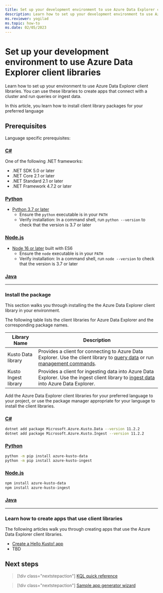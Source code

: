 ```yaml
---
title: Set up your development environment to use Azure Data Explorer client libraries
description: Learn how to set up your development environment to use Azure Data Explorer client libraries.
ms.reviewer: yogilad
ms.topic: how-to
ms.date: 02/05/2023
---
```

# Set up your development environment to use Azure Data Explorer client libraries

Learn how to set up your environment to use Azure Data Explorer client libraries. You can use these libraries to create apps that connect with a cluster and run queries or ingest data.

In this article, you learn how to install client library packages for your preferred language

## Prerequisites

Language specific prerequisites:

### [C\#](#tab/csharp)

One of the following .NET frameworks:

- .NET SDK 5.0 or later
- .NET Core 2.1 or later
- .NET Standard 2.1 or later
- .NET Framework 4.7.2 or later

### [Python](#tab/python)

- [Python 3.7 or later](https://www.python.org/downloads/)
    - Ensure the `python` executable is in your `PATH`
    - Verify installation: In a command shell, run `python --version` to check that the version is 3.7 or later

### [Node.js](#tab/nodejs)

- [Node 16 or later](https://nodejs.org/en/download/) built with ES6
    - Ensure the `node` executable is in your `PATH`
    - Verify installation: In a command shell, run `node --version` to check that the version is 3.7 or later

<!-- ### [Go](#tab/go) -->

### [Java](#tab/java)

---

### Install the package

This section walks you through installing the the Azure Data Explorer client library in your environment.

The following table lists the client libraries for Azure Data Explorer and the corresponding package names.

| Library Name | Description |
| -- | -- |
| Kusto Data library | Provides a client for connecting to Azure Data Explorer. Use the client library to [query data](../../query/index.md) or run [management commands](../../management/index.md). |
| Kusto Ingest library | Provides a client for ingesting data into Azure Data Explorer. Use the ingest client library to [ingest data](../../../ingest-data-overview.md) into Azure Data Explorer. |

Add the Azure Data Explorer client libraries for your preferred language to your project, or use the package manager appropriate for your language to install the client libraries.

### [C\#](#tab/csharp)

```bash
dotnet add package Microsoft.Azure.Kusto.Data --version 11.2.2
dotnet add package Microsoft.Azure.Kusto.Ingest --version 11.2.2
```

### [Python](#tab/python)

```bash
python -m pip install azure-kusto-data
python -m pip install azure-kusto-ingest
```

### [Node.js](#tab/nodejs)

```bash
npm install azure-kusto-data
npm install azure-kusto-ingest
```

<!-- ### [Go](#tab/go) -->

### [Java](#tab/java)

---

### Learn how to create apps that use client libraries

The following articles walk you through creating apps that use the Azure Data Explorer client libraries.

- [Create a Hello Kusto! app](app-hello-kusto.md)
- TBD

## Next steps

<!-- Advance to the next article to learn how to create... -->
> [!div class="nextstepaction"]
> [KQL quick reference](../../../kql-quick-reference.md)

> [!div class="nextstepaction"]
> [Sample app generator wizard](../../../sample-app-generator-wizard.md)
